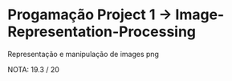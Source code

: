 # Progamação Project 1 -> Image-Representation-Processing
Representação e manipulação de images png



NOTA: 19.3 / 20

